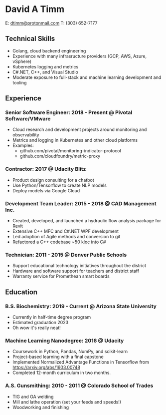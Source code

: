 David A Timm
=================
E: dtimm@protonmail.com T: (303) 652-7177

Technical Skills
----------------
* Golang, cloud backend engineering
* Experience with many infrasructure providers (GCP, AWS, Azure, vSphere)
* Kubernetes logging and metrics
* C#.NET, C++, and Visual Studio
* Moderate exposure to full-stack and machine learning development and tooling

Experience
----------
### **Senior Software Engineer**: 2018 - Present @ Pivotal Software/VMware
* Cloud research and development projects around monitoring and observability
* Metrics and logging in Kubernetes and other cloud platforms
* Examples:
    * github.com/pivotal/monitoring-indicator-protocol
    * github.com/cloudfoundry/metric-proxy

### **Contractor**: 2017 @ Udacity Blitz
* Product design consulting for a chatbot
* Use Python/Tensorflow to create NLP models
* Deploy models via Google Cloud

### **Development Team Leader**: 2015 - 2018 @ CAD Management Inc.
* Created, developed, and launched a hydraulic flow analysis package for Revit
* Extensive C++ MFC and C#.NET WPF development
* Led adoption of Agile methods and conversion to git
* Refactored a C++ codebase ~50 kloc into C#

### **Technician**: 2011 - 2015 @ Denver Public Schools
* Support educational technology initiatives throughout the district
* Hardware and software support for teachers and district staff
* Warranty service for Promethean smart boards

Education
---------
### **B.S. Biochemistry**: 2019 - Current @ Arizona State University
* Currently in half-time degree program
* Estimated graduation 2023
* Oh wow it's really neat!

### **Machine Learning Nanodegree**: 2016 @ Udacity
* Coursework in Python, Pandas, NumPy, and scikit-learn
* Project-based learning with a final capstone
* Implemented Normalized Advantage Functions in Tensorflow from <https://arxiv.org/abs/1603.00748>
* Completed 12-month curriculum in two months.

### **A.S. Gunsmithing**: 2010 - 2011 @ Colorado School of Trades
* TIG and OA welding
* Mill and lathe operation (set your feeds and speeds!)
* Woodworking and finishing
